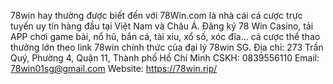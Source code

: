 78win hay thường được biết đến với 78Win.com là nhà cái cá cược trực tuyến uy tín hàng đầu tại Việt Nam và Châu Á. Đăng ký 78 Win Casino, tải APP chơi game bài, nổ hũ, bắn cá, tài xỉu, xổ số, xóc đĩa… cá cược thể thao thưởng lớn theo link 78win chính thức của đại lý 78win SG.
Địa chỉ: 273 Trần Quý, Phường 4, Quận 11, Thành phố Hồ Chí Minh
CSKH: 0839556110 
Email: 78win01sg@gmail.com
Website: https://78win.rip/
